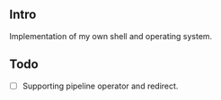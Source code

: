 ## Intro

Implementation of my own shell and operating system.

## Todo

- [ ] Supporting pipeline operator and redirect.
